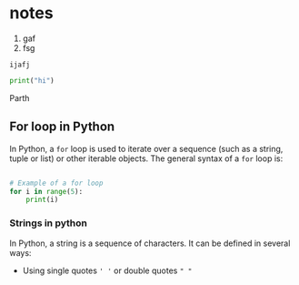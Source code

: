 # notes

1. gaf
2. fsg

`ijafj`
```python
print("hi")
```
Parth

## For loop in Python

In Python, a `for` loop is used to iterate over a sequence (such as a string, tuple or list) or other iterable objects. 
The general syntax of a `for` loop is:


```python

# Example of a for loop
for i in range(5):
    print(i)

```
### Strings in python


In Python, a string is a sequence of characters. It can be defined in several ways:

- Using single quotes `' '` or double quotes `" "`

```
